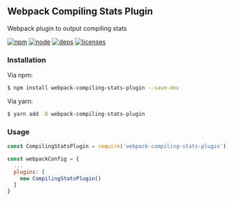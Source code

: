## Webpack Compiling Stats Plugin

Webpack plugin to output compiling stats

[![npm][npm]][npm-url]
[![node][node]][node-url]
[![deps][deps]][deps-url]
[![licenses][licenses]][licenses-url]

### Installation

Via npm:

```bash
$ npm install webpack-compiling-stats-plugin --save-dev
```

Via yarn:

```bash
$ yarn add -D webpack-compiling-stats-plugin
```

### Usage

```js
const CompilingStatsPlugin = require('webpack-compiling-stats-plugin');

const webpackConfig = {
  ...
  plugins: [
    new CompilingStatsPlugin()
  ]
}
```

[npm]: https://img.shields.io/npm/v/webpack-compiling-stats-plugin.svg
[npm-url]: https://npmjs.com/package/webpack-compiling-stats-plugin
[node]: https://img.shields.io/node/v/webpack-compiling-stats-plugin.svg
[node-url]: https://nodejs.org
[deps]: https://img.shields.io/david/MQuy/webpack-compiling-stats-plugin.svg
[deps-url]: https://david-dm.org/MQuy/webpack-compiling-stats-plugin
[licenses]: https://img.shields.io/github/license/MQuy/webpack-compiling-stats-plugin.svg
[licenses-url]: https://github.com/MQuy/webpack-compiling-stats-plugin/blob/master/LICENSE
